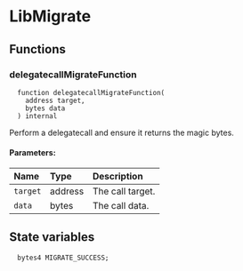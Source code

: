 # LibMigrate





## Functions
### delegatecallMigrateFunction
```solidity
  function delegatecallMigrateFunction(
    address target,
    bytes data
  ) internal
``` 
Perform a delegatecall and ensure it returns the magic bytes.


#### Parameters:
| Name | Type | Description                                                          |
| :--- | :--- | :------------------------------------------------------------------- |
|`target` | address | The call target.
|`data` | bytes | The call data.






## State variables
```solidity
  bytes4 MIGRATE_SUCCESS;
```
